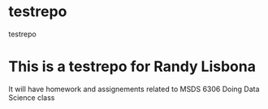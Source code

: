 # testrepo
testrepo
# This is a testrepo for Randy Lisbona
It will have homework and assignements related to MSDS 6306 Doing Data Science class


